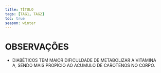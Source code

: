 ```yaml
---
title: TÍTULO
tags: [TAG1, TAG2]
toc: true
season: winter
---
```


# OBSERVAÇÕES
- DIABÉTICOS TEM MAIOR DIFICULDADE DE METABOLIZAR A VITAMINA A, SENDO MAIS PROPÍCIO AO ACUMULO DE CAROTENOS NO CORPO.